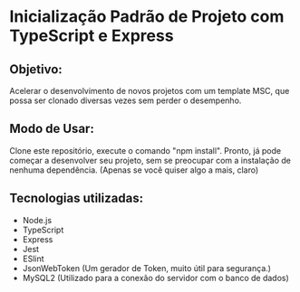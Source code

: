 <h1>Inicialização Padrão de Projeto com TypeScript e Express</h1>

<h2>Objetivo:</h2>
<p>Acelerar o desenvolvimento de novos projetos com um template MSC, que possa ser clonado diversas vezes sem perder o desempenho.</p>

<h2>Modo de Usar:</h2>
<p>Clone este repositório, execute o comando "npm install". Pronto, já pode começar a desenvolver seu projeto, sem se preocupar com a instalação de nenhuma dependência. (Apenas se você quiser algo a mais, claro)
</p>

<h2>Tecnologias utilizadas:</h2>
<ul>
  <li>
    Node.js
  </li>
  <li>
    TypeScript
  </li>
  <li>
    Express
  </li>
  <li>
    Jest
  </li>
  <li>
    ESlint
  </li>
  <li>
    JsonWebToken (Um gerador de Token, muito útil para segurança.)

  <li>
    MySQL2 (Utilizado para a conexão do servidor com o banco de dados)
  </li>
</ul>